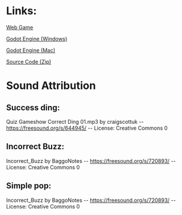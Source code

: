 # Links:

[Web Game](https://jonpecar.github.io/reaction-game-godot/)

[Godot Engine (Windows)](https://github.com/godotengine/godot-builds/releases/download/4.3-rc3/Godot_v4.3-rc3_win64.exe.zip)

[Godot Engine (Mac)](https://github.com/godotengine/godot-builds/releases/download/4.3-rc3/Godot_v4.3-rc3_macos.universal.zip)



[Source Code (Zip)](https://github.com/jonpecar/reaction-game-godot/archive/refs/heads/main.zip)

# Sound Attribution

## Success ding:
Quiz Gameshow Correct Ding 01.mp3 by craigscottuk -- https://freesound.org/s/644945/ -- License: Creative Commons 0

## Incorrect Buzz:
Incorrect_Buzz by BaggoNotes -- https://freesound.org/s/720893/ -- License: Creative Commons 0

## Simple pop:
Incorrect_Buzz by BaggoNotes -- https://freesound.org/s/720893/ -- License: Creative Commons 0

